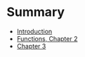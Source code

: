 # Summary

* [Introduction](README.md)
* [Functions, Chapter 2](chapter_2.md)
* [Chapter 3](chapter_3.md)

